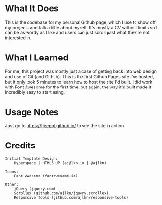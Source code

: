# What It Does #
This is the codebase for my personal Github page, which I use to show off my projects and talk a little about myself. 
It's mostly a CV without limits so I can be as wordy as I like and users can just scroll past what they're not interested in.

# What I Learned #
For me, this project was mostly just a case of getting back into web design and use of Git (and Github). This is the first Github Pages site I've hosted, but it only took 5 minutes to learn how to host the site I'd built. I did work with Font Awesome for the first time, but again, the way it's built made it incredibly easy to start using.

# Usage Notes #
Just go to https://tjeepot.github.io/ to see the site in action.


# Credits #

	Initial Template Design: 
		Hyperspace | HTML5 UP (aj@lkn.io | @ajlkn)

	Icons:
		Font Awesome (fontawesome.io)

	Other:
		jQuery (jquery.com)
		Scrollex (github.com/ajlkn/jquery.scrollex)
		Responsive Tools (github.com/ajlkn/responsive-tools)